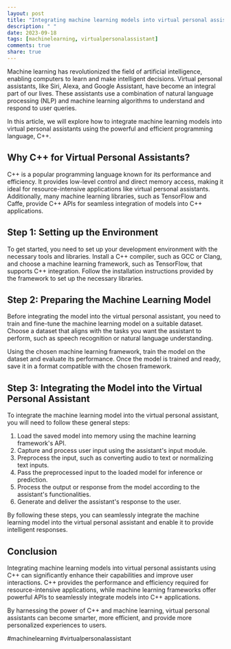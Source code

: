 ```yaml
---
layout: post
title: "Integrating machine learning models into virtual personal assistants using C++"
description: " "
date: 2023-09-18
tags: [machinelearning, virtualpersonalassistant]
comments: true
share: true
---
```


Machine learning has revolutionized the field of artificial intelligence, enabling computers to learn and make intelligent decisions. Virtual personal assistants, like Siri, Alexa, and Google Assistant, have become an integral part of our lives. These assistants use a combination of natural language processing (NLP) and machine learning algorithms to understand and respond to user queries.

In this article, we will explore how to integrate machine learning models into virtual personal assistants using the powerful and efficient programming language, C++.

## Why C++ for Virtual Personal Assistants?

C++ is a popular programming language known for its performance and efficiency. It provides low-level control and direct memory access, making it ideal for resource-intensive applications like virtual personal assistants. Additionally, many machine learning libraries, such as TensorFlow and Caffe, provide C++ APIs for seamless integration of models into C++ applications.

## Step 1: Setting up the Environment

To get started, you need to set up your development environment with the necessary tools and libraries. Install a C++ compiler, such as GCC or Clang, and choose a machine learning framework, such as TensorFlow, that supports C++ integration. Follow the installation instructions provided by the framework to set up the necessary libraries.

## Step 2: Preparing the Machine Learning Model

Before integrating the model into the virtual personal assistant, you need to train and fine-tune the machine learning model on a suitable dataset. Choose a dataset that aligns with the tasks you want the assistant to perform, such as speech recognition or natural language understanding.

Using the chosen machine learning framework, train the model on the dataset and evaluate its performance. Once the model is trained and ready, save it in a format compatible with the chosen framework.

## Step 3: Integrating the Model into the Virtual Personal Assistant

To integrate the machine learning model into the virtual personal assistant, you will need to follow these general steps:

1. Load the saved model into memory using the machine learning framework's API.
2. Capture and process user input using the assistant's input module.
3. Preprocess the input, such as converting audio to text or normalizing text inputs.
4. Pass the preprocessed input to the loaded model for inference or prediction.
5. Process the output or response from the model according to the assistant's functionalities.
6. Generate and deliver the assistant's response to the user.

By following these steps, you can seamlessly integrate the machine learning model into the virtual personal assistant and enable it to provide intelligent responses.

## Conclusion

Integrating machine learning models into virtual personal assistants using C++ can significantly enhance their capabilities and improve user interactions. C++ provides the performance and efficiency required for resource-intensive applications, while machine learning frameworks offer powerful APIs to seamlessly integrate models into C++ applications.

By harnessing the power of C++ and machine learning, virtual personal assistants can become smarter, more efficient, and provide more personalized experiences to users.

#machinelearning #virtualpersonalassistant
